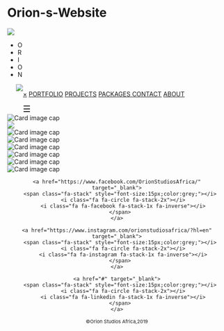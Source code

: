 # Orion-s-Website
<!DOCTYPE html>
<html>
<head>
<meta charset="utf-8">
<meta name="viewport" content="width=device-width, initial-scale=1.0">
<link rel="stylesheet" href="https://stackpath.bootstrapcdn.com/bootstrap/4.3.1/css/bootstrap.min.css">
<link rel="stylesheet"href="https://cdnjs.cloudflare.com/ajax/libs/animate.css/3.7.0/animate.css">
<link rel="stylesheet" href="https://stackpath.bootstrapcdn.com/font-awesome/4.7.0/css/font-awesome.min.css">
<link rel="stylesheet" type="text/css" href="orionstyle.css">
<script src="https://code.jquery.com/jquery-3.3.1.slim.min.js"></script>
<script src="https://stackpath.bootstrapcdn.com/bootstrap/4.3.1/js/bootstrap.min.js"></script>
<script type="text/javascript"src="https://cdnjs.cloudflare.com/ajax/libs/popper.js/1.14.0/umd/popper.min.js"></script>
<script src="https://unpkg.com/@barba/core"></script>
<script type="text/javascript"src="barba.js"></script>

<title>Orion Studios Africa</title>
</head>

<body>

<!--Welcome Section-->

<!--SVG Logo animation-->
<!-- <div class="container">
<div class="col-lg-8-align-self-center">
  <div class="circle1"></div>
  <div class="circle2"></div>
</div>
</div> -->
<img src="Grande orion.svg">

<div class="welcome-section">
  <ul class="fly-in-text hidden">
    <li>O</li>
    <li>R</li>
    <li>I</li>
    <li>O</li>
    <li>N</li>
  </ul>
</div>
<script src="https://ajax.googleapis.com/ajax/libs/jquery/2.1.3/jquery.min.js"></script>
<script type="text/javascript">
            
    $(function() {
                
    setTimeout(function() {
    $('.fly-in-text').removeClass('hidden');
    }, 500);
    })();          
            
</script> 

<script src="barba.min.js"></script>
<!--End of Welcome Section-->

<!--Navigation-->
<header style="margin:0px;display:flex;vertical-align:center;">   

<!--Orion Logo-->
<div class="Orion-Logo">
   <img src="../img/Orion Card.svg" style="margin-left: 20px">
</div>

<!-- Sidebar Menu -->
<div class="container fluid">
<div class="justify-content-center">
<div class="d-flex flex-row-reverse">
  
  <div id="mySidenav" class="sidenav">


  <a href="javascript:void(0)" class="closebtn  " onmouseout="closeNav()">&times;</a>
    <a href= "#portfolio active">PORTFOLIO</a></li>
    <a href="#projects">PROJECTS</a></li>
    <a href="#packages">PACKAGES</li>
    <a href="#contact">CONTACT</a></li>
    <a href="#about">ABOUT</a></li>
  </div>

<span style="float:left;font-size:20px;cursor:pointer;" onmouseover ="openNav()">&#9776;</span>

<script>
function openNav() {
  document.getElementById("mySidenav").style.width = "250px";
}

function closeNav() {
  document.getElementById("mySidenav").style.width = "0";
}
</script>
</header>
<!--End of Navigation-->

<!-- !PAGE CONTENT! -->
<!--Portfolio Section Begins-->

<!-- Grid Gallery Layout-->
<div class="container-fluid">
<div class="row">
<div class="gallery" id="gallery">

  <div>
    <img class="img-fluid" src="../img/Amina/PORTRAITS/IMG_8545.jpg" alt="Card image cap">
  </div>

  <div>
    <img class="img-fluid" src="../img/Stella Kareo/IMG_5693.jpg">
  </div>

  <div>
    <img class="img-fluid" src="../img/Njeri Macharia/IMG_6768-Recovered.jpg" alt="Card image cap">
  </div>
  
  <div>
    <img class="img-fluid" src="../img/Stella Kareo/IMG_5775.jpg" alt="Card image cap">
  </div>

  <div>
    <img class="img-fluid" src="../img/Njeri Macharia/IMG_6779.jpg" alt="Card image cap">
  </div>

  <div>
    <img class="img-fluid" src="../img/Labdi/VIN_0429.jpg" alt="Card image cap">
  </div>

  <div>
    <img class="img-fluid" src="../img/Moji/IMG_5080.jpg" alt="Card image cap">
    </div>
 
  <div>
    <img class="img-fluid" src="../img/Noel/IMG_6889.jpg" alt="Card image cap">
  </div>

</div>
<!--Portfolio Section Ends-->


<!-- Footer -->
<!--Orion Socials-->
<footer style="border-style:none;margin:auto;text-align:center;">
  <div class="orionstudiosafrica_social">
    
    <a href="https://www.facebook.com/OrionStudiosAfrica/" target="_blank">
      <span class="fa-stack" style="font-size:15px;color:grey;"></i>
        <i class="fa fa-circle fa-stack-2x"></i>
        <i class="fa fa-facebook fa-stack-1x fa-inverse"></i>
      </span>
    </a>

    <a href="https://www.instagram.com/orionstudiosafrica/?hl=en" target="_blank">
      <span class="fa-stack" style="font-size:15px;color:grey;"></i>
        <i class="fa fa-circle fa-stack-2x"></i>
        <i class="fa fa-instagram fa-stack-1x fa-inverse"></i>
      </span>
    </a>
    
    <a href="#" target="_blank">
      <span class="fa-stack" style="font-size:15px;color:grey;"></i>
        <i class="fa fa-circle fa-stack-2x"></i>
        <i class="fa fa-linkedin fa-stack-1x fa-inverse"></i>
      </span>
    </a>
  </div>
  <p style="font-size:11px;">&copy;Orion Studios Africa,2019</a></p>
</footer>
<!--End of Footer Section-->

<pre>
<main id="barba-wrapper">
    <div class="barba-container" data-namespace="grid">
    </div>
</main>
</pre>
 
<script>

